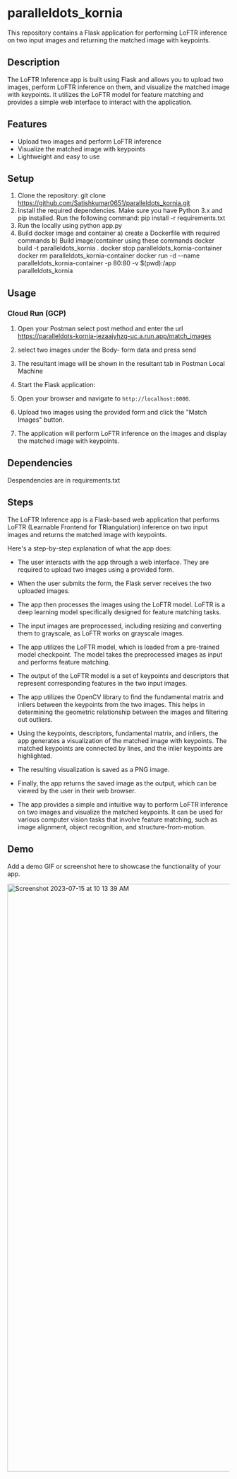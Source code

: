 # paralleldots_kornia

This repository contains a Flask application for performing LoFTR inference on two input images and returning the matched image with keypoints.

## Description

The LoFTR Inference app is built using Flask and allows you to upload two images, perform LoFTR inference on them, and visualize the matched image with keypoints. It utilizes the LoFTR model for feature matching and provides a simple web interface to interact with the application.

## Features

- Upload two images and perform LoFTR inference
- Visualize the matched image with keypoints
- Lightweight and easy to use


## Setup

1. Clone the repository:
   git clone https://github.com/Satishkumar0651/paralleldots_kornia.git
3. Install the required dependencies. Make sure you have Python 3.x and pip installed. Run the following command:
   pip install -r requirements.txt
4. Run the locally using
   python app.py
5. Build docker image and container
   a) create a Dockerfile with required commands
   b) Build image/container using these commands
    docker build -t paralleldots_kornia .
    docker stop paralleldots_kornia-container
    docker rm paralleldots_kornia-container
    docker run -d --name paralleldots_kornia-container -p 80:80 -v $(pwd):/app paralleldots_kornia
## Usage
### Cloud Run (GCP)
1. Open your Postman select post method and enter the url https://paralleldots-kornia-jezaajyhzq-uc.a.run.app/match_images
2. select two images under the Body- form data and press send
3. The resultant image will be shown in the resultant tab in Postman 
Local Machine
1. Start the Flask application:
3. Open your browser and navigate to `http://localhost:8000`.

4. Upload two images using the provided form and click the "Match Images" button.

5. The application will perform LoFTR inference on the images and display the matched image with keypoints.

## Dependencies

Despendencies are in requirements.txt

## Steps
The LoFTR Inference app is a Flask-based web application that performs LoFTR (Learnable Frontend for TRiangulation) inference on two input images and returns the matched image with keypoints.

Here's a step-by-step explanation of what the app does:

* The user interacts with the app through a web interface. They are required to upload two images using a provided form.

* When the user submits the form, the Flask server receives the two uploaded images.

* The app then processes the images using the LoFTR model. LoFTR is a deep learning model specifically designed for feature matching tasks.

* The input images are preprocessed, including resizing and converting them to grayscale, as LoFTR works on grayscale images.

* The app utilizes the LoFTR model, which is loaded from a pre-trained model checkpoint. The model takes the preprocessed images as input and performs feature matching.

* The output of the LoFTR model is a set of keypoints and descriptors that represent corresponding features in the two input images.

* The app utilizes the OpenCV library to find the fundamental matrix and inliers between the keypoints from the two images. This helps in determining the geometric relationship between the images and filtering out outliers.

* Using the keypoints, descriptors, fundamental matrix, and inliers, the app generates a visualization of the matched image with keypoints. The matched keypoints are connected by lines, and the inlier keypoints are highlighted.

* The resulting visualization is saved as a PNG image.

* Finally, the app returns the saved image as the output, which can be viewed by the user in their web browser.

* The app provides a simple and intuitive way to perform LoFTR inference on two images and visualize the matched keypoints. It can be used for various computer vision tasks that involve feature matching, such as image alignment, object recognition, and structure-from-motion.



## Demo

Add a demo GIF or screenshot here to showcase the functionality of your app.

<img width="1329" alt="Screenshot 2023-07-15 at 10 13 39 AM" src="https://github.com/Satishkumar0651/paralleldots_kornia/assets/38080759/48d4d6bd-3e00-47b3-b0ec-fc37d8a6cd1a">
